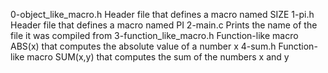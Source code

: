 0-object_like_macro.h	Header file that defines a macro named SIZE
1-pi.h			Header file that defines a macro named PI
2-main.c		Prints the name of the file it was compiled from
3-function_like_macro.h	Function-like macro ABS(x) that computes the absolute value of a number x
4-sum.h			Function-like macro SUM(x,y) that computes the sum of the numbers x and y